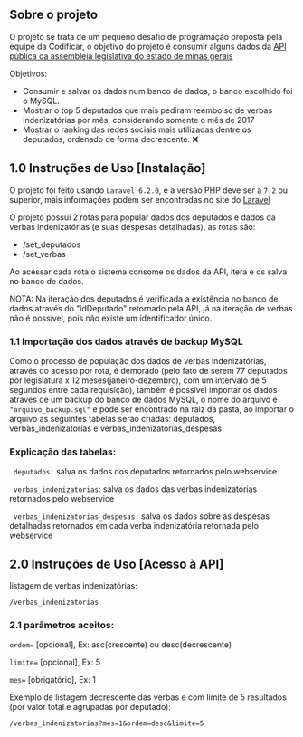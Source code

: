 ## Sobre o projeto

O projeto se trata de um pequeno desafio de programação proposta pela equipe da Codificar, o objetivo do projeto é consumir alguns dados da [API pública da assembleia legislativa do estado de minas gerais](http://dadosabertos.almg.gov.br/ws/ajuda/sobre)

Objetivos:

- Consumir e salvar os dados num banco de dados, o banco escolhido foi o MySQL.
- Mostrar o top 5 deputados que mais pediram reembolso de verbas indenizatórias por mês, considerando somente o mês de 2017
- Mostrar o ranking das redes sociais mais utilizadas dentre os deputados, ordenado de forma decrescente. :x:

## 1.0 Instruções de Uso [Instalação]

O projeto foi feito usando ```Laravel 6.2.0```, e a versão PHP deve ser a ```7.2``` ou superior, mais informações podem ser encontradas no site do [Laravel](https://laravel.com/docs/6.x)

O projeto possui 2 rotas para popular dados dos deputados e dados da verbas indenizatórias (e suas despesas detalhadas), as rotas são:

- /set_deputados 
- /set_verbas

Ao acessar cada rota o sistema consome os dados da API, itera e os salva no banco de dados.

NOTA: Na iteração dos deputados é verificada a existência no banco de dados através do "idDeputado" retornado pela API, já na iteração de verbas não é possível, pois não existe um identificador único.


### 1.1 Importação dos dados através de backup MySQL

Como o processo de população dos dados de verbas indenizatórias, através do acesso por rota, é demorado (pelo fato de serem 77 deputados por legislatura x 12 meses(janeiro-dezembro), com um intervalo de 5 segundos entre cada requisição), também é possível importar os dados através de um backup do banco de dados MySQL, o nome do arquivo é ```"arquivo_backup.sql"``` e pode ser encontrado na raiz da pasta, ao importar o arquivo as seguintes tabelas serão criadas: deputados, verbas_indenizatorias e verbas_indenizatorias_despesas

### Explicação das tabelas:

``` deputados:``` salva os dados dos deputados retornados pelo webservice

``` verbas_indenizatorias```: salva os dados das verbas indenizatórias retornados pelo webservice

``` verbas_indenizatorias_despesas:``` salva os dados sobre as despesas detalhadas retornados em cada verba indenizatória retornada pelo webservice


## 2.0 Instruções de Uso [Acesso à API]

listagem de verbas indenizatórias:

```/verbas_indenizatorias```

### 2.1 parâmetros aceitos:

```ordem=```  [opcional], Ex: asc(crescente) ou desc(decrescente)

```limite=``` [opcional], Ex: 5

```mes=``` [obrigatório], Ex: 1

Exemplo de listagem decrescente das verbas e com limite de 5 resultados (por valor total e agrupadas por deputado):

```/verbas_indenizatorias?mes=1&ordem=desc&limite=5```
